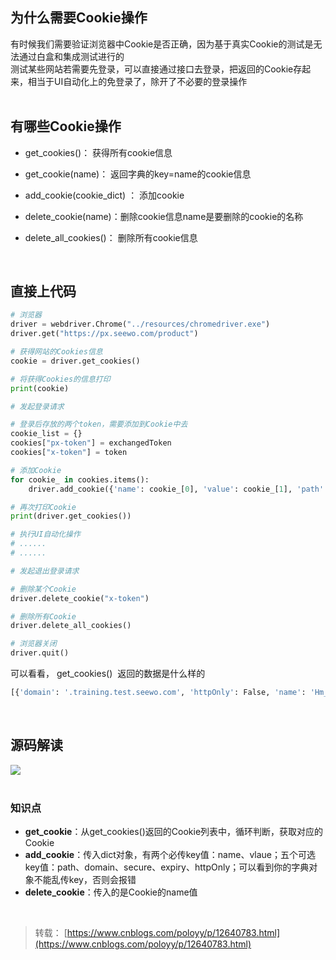 
## **为什么需要Cookie操作**
有时候我们需要验证浏览器中Cookie是否正确，因为基于真实Cookie的测试是无法通过白盒和集成测试进行的  
测试某些网站若需要先登录，可以直接通过接口去登录，把返回的Cookie存起来，相当于UI自动化上的免登录了，除开了不必要的登录操作  
 

## 有哪些Cookie操作

- get_cookies()： 获得所有cookie信息  

- get_cookie(name)： 返回字典的key=name的cookie信息  

- add_cookie(cookie_dict) ： 添加cookie  

- delete_cookie(name)：删除cookie信息name是要删除的cookie的名称  

- delete_all_cookies()： 删除所有cookie信息  


 

## 直接上代码

```python
# 浏览器
driver = webdriver.Chrome("../resources/chromedriver.exe")
driver.get("https://px.seewo.com/product")

# 获得网站的Cookies信息
cookie = driver.get_cookies()

# 将获得Cookies的信息打印
print(cookie)

# 发起登录请求

# 登录后存放的两个token，需要添加到Cookie中去
cookie_list = {}
cookies["px-token"] = exchangedToken
cookies["x-token"] = token

# 添加Cookie
for cookie_ in cookies.items():
    driver.add_cookie({'name': cookie_[0], 'value': cookie_[1], 'path': '/', 'httpOnly': True, 'secure': True})

# 再次打印Cookie
print(driver.get_cookies())

# 执行UI自动化操作
# ......
# ......

# 发起退出登录请求

# 删除某个Cookie
driver.delete_cookie("x-token")

# 删除所有Cookie
driver.delete_all_cookies()

# 浏览器关闭
driver.quit()

```
可以看看， get_cookies()  返回的数据是什么样的  

```bash
[{'domain': '.training.test.seewo.com', 'httpOnly': False, 'name': 'Hm_lpvt_b195036baa8d1a75b4e9572ee8593bdd', 'path': '/', 'secure': False, 'value': '1586141195'}, {'domain': '.training.test.seewo.com', 'expiry': 1617677195, 'httpOnly': False, 'name': 'Hm_lvt_b195036baa8d1a75b4e9572ee8593bdd', 'path': '/', 'secure': False, 'value': '1586141195'}, {'domain': 'training.test.seewo.com', 'expiry': 1586227594.128949, 'httpOnly': True, 'name': 'connect.magick', 'path': '/', 'secure': False, 'value': 's%3AyLzNW4COEHLgiVSDtpv1pcUKzKmsMpoj.5mQxyZpM9kUEdsqXTyCFoht%2F3avDA20S%2Foz5jB52G7U'}]
```
 

## 源码解读
![](https://img2020.cnblogs.com/blog/1896874/202004/1896874-20200406102052434-567029752.png)  
 

### 知识点

- **get_cookie**：从get_cookies()返回的Cookie列表中，循环判断，获取对应的Cookie
- **add_cookie**：传入dict对象，有两个必传key值：name、vlaue；五个可选key值：path、domain、secure、expiry、httpOnly；可以看到你的字典对象不能乱传key，否则会报错
- **delete_cookie**：传入的是Cookie的name值

 
> 转载： [https://www.cnblogs.com/poloyy/p/12640783.html](https://www.cnblogs.com/poloyy/p/12640783.html)


